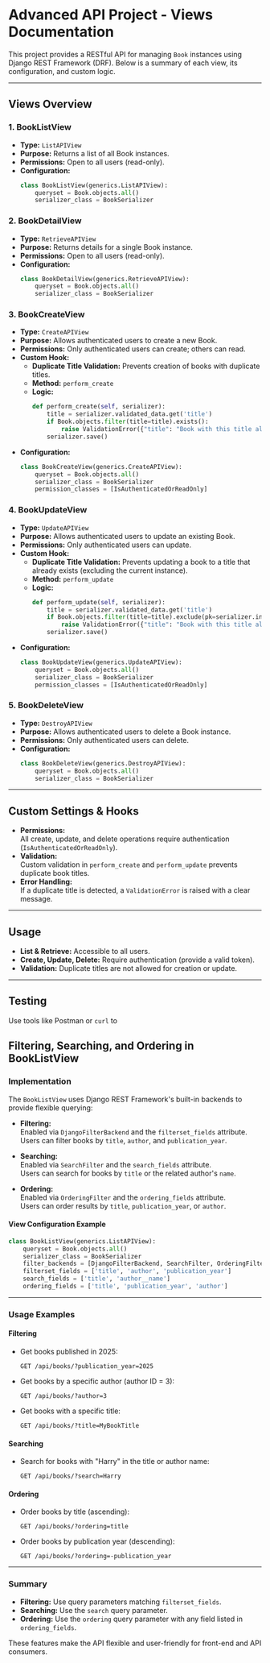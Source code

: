 # Advanced API Project - Views Documentation

This project provides a RESTful API for managing `Book` instances using Django REST Framework (DRF). Below is a summary of each view, its configuration, and custom logic.

---

## Views Overview

### 1. BookListView
- **Type:** `ListAPIView`
- **Purpose:** Returns a list of all Book instances.
- **Permissions:** Open to all users (read-only).
- **Configuration:**  
  ```python
  class BookListView(generics.ListAPIView):
      queryset = Book.objects.all()
      serializer_class = BookSerializer
  ```

### 2. BookDetailView
- **Type:** `RetrieveAPIView`
- **Purpose:** Returns details for a single Book instance.
- **Permissions:** Open to all users (read-only).
- **Configuration:**  
  ```python
  class BookDetailView(generics.RetrieveAPIView):
      queryset = Book.objects.all()
      serializer_class = BookSerializer
  ```

### 3. BookCreateView
- **Type:** `CreateAPIView`
- **Purpose:** Allows authenticated users to create a new Book.
- **Permissions:** Only authenticated users can create; others can read.
- **Custom Hook:**  
  - **Duplicate Title Validation:** Prevents creation of books with duplicate titles.
  - **Method:** `perform_create`
  - **Logic:**  
    ```python
    def perform_create(self, serializer):
        title = serializer.validated_data.get('title')
        if Book.objects.filter(title=title).exists():
            raise ValidationError({"title": "Book with this title already exists."})
        serializer.save()
    ```
- **Configuration:**  
  ```python
  class BookCreateView(generics.CreateAPIView):
      queryset = Book.objects.all()
      serializer_class = BookSerializer
      permission_classes = [IsAuthenticatedOrReadOnly]
  ```

### 4. BookUpdateView
- **Type:** `UpdateAPIView`
- **Purpose:** Allows authenticated users to update an existing Book.
- **Permissions:** Only authenticated users can update.
- **Custom Hook:**  
  - **Duplicate Title Validation:** Prevents updating a book to a title that already exists (excluding the current instance).
  - **Method:** `perform_update`
  - **Logic:**  
    ```python
    def perform_update(self, serializer):
        title = serializer.validated_data.get('title')
        if Book.objects.filter(title=title).exclude(pk=serializer.instance.pk).exists():
            raise ValidationError({"title": "Book with this title already exists."})
        serializer.save()
    ```
- **Configuration:**  
  ```python
  class BookUpdateView(generics.UpdateAPIView):
      queryset = Book.objects.all()
      serializer_class = BookSerializer
      permission_classes = [IsAuthenticatedOrReadOnly]
  ```

### 5. BookDeleteView
- **Type:** `DestroyAPIView`
- **Purpose:** Allows authenticated users to delete a Book instance.
- **Permissions:** Only authenticated users can delete.
- **Configuration:**  
  ```python
  class BookDeleteView(generics.DestroyAPIView):
      queryset = Book.objects.all()
      serializer_class = BookSerializer
  ```

---

## Custom Settings & Hooks

- **Permissions:**  
  All create, update, and delete operations require authentication (`IsAuthenticatedOrReadOnly`).
- **Validation:**  
  Custom validation in `perform_create` and `perform_update` prevents duplicate book titles.
- **Error Handling:**  
  If a duplicate title is detected, a `ValidationError` is raised with a clear message.

---

## Usage

- **List & Retrieve:** Accessible to all users.
- **Create, Update, Delete:** Require authentication (provide a valid token).
- **Validation:** Duplicate titles are not allowed for creation or update.

---

## Testing

Use tools like Postman or `curl` to


## Filtering, Searching, and Ordering in BookListView

### Implementation

The `BookListView` uses Django REST Framework's built-in backends to provide flexible querying:

- **Filtering:**  
  Enabled via `DjangoFilterBackend` and the `filterset_fields` attribute.  
  Users can filter books by `title`, `author`, and `publication_year`.

- **Searching:**  
  Enabled via `SearchFilter` and the `search_fields` attribute.  
  Users can search for books by `title` or the related author's `name`.

- **Ordering:**  
  Enabled via `OrderingFilter` and the `ordering_fields` attribute.  
  Users can order results by `title`, `publication_year`, or `author`.

#### View Configuration Example

```python
class BookListView(generics.ListAPIView):
    queryset = Book.objects.all()
    serializer_class = BookSerializer
    filter_backends = [DjangoFilterBackend, SearchFilter, OrderingFilter]
    filterset_fields = ['title', 'author', 'publication_year']
    search_fields = ['title', 'author__name']
    ordering_fields = ['title', 'publication_year', 'author']
```

---

### Usage Examples

#### Filtering

- Get books published in 2025:
  ```
  GET /api/books/?publication_year=2025
  ```
- Get books by a specific author (author ID = 3):
  ```
  GET /api/books/?author=3
  ```
- Get books with a specific title:
  ```
  GET /api/books/?title=MyBookTitle
  ```

#### Searching

- Search for books with "Harry" in the title or author name:
  ```
  GET /api/books/?search=Harry
  ```

#### Ordering

- Order books by title (ascending):
  ```
  GET /api/books/?ordering=title
  ```
- Order books by publication year (descending):
  ```
  GET /api/books/?ordering=-publication_year
  ```

---

### Summary

- **Filtering:** Use query parameters matching `filterset_fields`.
- **Searching:** Use the `search` query parameter.
- **Ordering:** Use the `ordering` query parameter with any field listed in `ordering_fields`.

These features make the API flexible and user-friendly for front-end and API consumers.